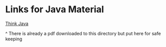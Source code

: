 # Links for Java Material

[Think Java](http://greenteapress.com/wp/think-java/)

^ There is already a pdf downloaded to this directory but put here for safe keeping
